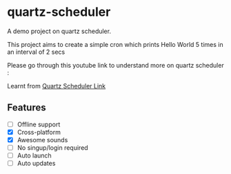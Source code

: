 # quartz-scheduler
 A demo project on quartz scheduler.
 
 This project aims to create a simple cron which prints Hello World 5 times in an interval of 2 secs
 
 Please go through this youtube link to understand more on quartz scheduler :


Learnt from [Quartz Scheduler Link](https://www.youtube.com/watch?v=Iptowqox9_4)

## Features

- [ ] Offline support
- [x] Cross-platform
- [x] Awesome sounds
- [ ] No singup/login required
- [ ] Auto launch
- [ ] Auto updates
